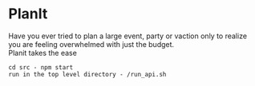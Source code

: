 # PlanIt
Have you ever tried to plan a large event, party or vaction only to realize you are feeling overwhelmed with just the budget.\
Planit takes the ease


```
cd src - npm start
run in the top level directory - /run_api.sh
```
